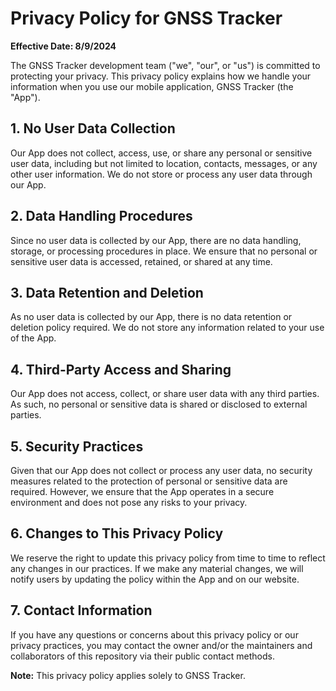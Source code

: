 # Privacy Policy for GNSS Tracker

**Effective Date: 8/9/2024**

The GNSS Tracker development team ("we", "our", or "us") is committed to protecting your privacy. This privacy policy explains how we handle your information when you use our mobile application, GNSS Tracker (the "App"). 

## 1. No User Data Collection

Our App does not collect, access, use, or share any personal or sensitive user data, including but not limited to location, contacts, messages, or any other user information. We do not store or process any user data through our App.

## 2. Data Handling Procedures

Since no user data is collected by our App, there are no data handling, storage, or processing procedures in place. We ensure that no personal or sensitive user data is accessed, retained, or shared at any time.

## 3. Data Retention and Deletion

As no user data is collected by our App, there is no data retention or deletion policy required. We do not store any information related to your use of the App.

## 4. Third-Party Access and Sharing

Our App does not access, collect, or share user data with any third parties. As such, no personal or sensitive data is shared or disclosed to external parties.

## 5. Security Practices

Given that our App does not collect or process any user data, no security measures related to the protection of personal or sensitive data are required. However, we ensure that the App operates in a secure environment and does not pose any risks to your privacy.

## 6. Changes to This Privacy Policy

We reserve the right to update this privacy policy from time to time to reflect any changes in our practices. If we make any material changes, we will notify users by updating the policy within the App and on our website.

## 7. Contact Information

If you have any questions or concerns about this privacy policy or our privacy practices, you may contact the owner and/or the maintainers and collaborators of this repository via their public contact methods.

**Note:** This privacy policy applies solely to GNSS Tracker.
